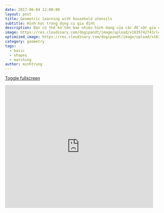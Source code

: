 ```yaml
---
date: 2017-06-04 12:00:00
layout: post
title: Geometric learning with household utensils
subtitle: Hình học trong dụng cụ gia đình
description: Bạn có thể kể tên bao nhiêu hình dạng của các đồ vật gia dụng?
image: https://res.cloudinary.com/dogipandt/image/upload/v1635742743/learn-geometry-with-househole-articles_rk5vgq.png
optimized_image: https://res.cloudinary.com/dogipandt/image/upload/v1635742743/learn-geometry-with-househole-articles_rk5vgq.png
category: geometry
tags:
  - basic
  - shapes
  - matching
author: minhtrung
---
```

<a href= "https://scratch.mit.edu/projects/566387030/fullscreen/">Toggle fullscreen </a>
<iframe src="https://scratch.mit.edu/projects/566387030/embed" allowtransparency="true" width="485" height="402" frameborder="0" scrolling="no" allowfullscreen></iframe>